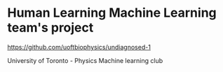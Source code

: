 
# Human Learning Machine Learning team's project

https://github.com/uoftbiophysics/undiagnosed-1

University of Toronto - Physics 
Machine learning club
